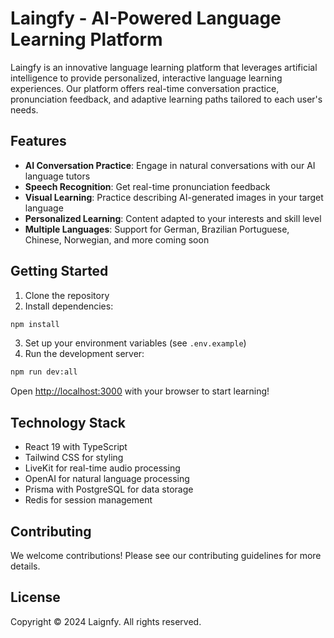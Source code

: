 # Laingfy - AI-Powered Language Learning Platform

Laingfy is an innovative language learning platform that leverages artificial intelligence to provide personalized, interactive language learning experiences. Our platform offers real-time conversation practice, pronunciation feedback, and adaptive learning paths tailored to each user's needs.

## Features

- **AI Conversation Practice**: Engage in natural conversations with our AI language tutors
- **Speech Recognition**: Get real-time pronunciation feedback
- **Visual Learning**: Practice describing AI-generated images in your target language
- **Personalized Learning**: Content adapted to your interests and skill level
- **Multiple Languages**: Support for German, Brazilian Portuguese, Chinese, Norwegian, and more coming soon

## Getting Started

1. Clone the repository
2. Install dependencies:
```bash
npm install
```
3. Set up your environment variables (see `.env.example`)
4. Run the development server:
```bash
npm run dev:all
```

Open [http://localhost:3000](http://localhost:3000) with your browser to start learning!

## Technology Stack

- React 19 with TypeScript
- Tailwind CSS for styling
- LiveKit for real-time audio processing
- OpenAI for natural language processing
- Prisma with PostgreSQL for data storage
- Redis for session management

## Contributing

We welcome contributions! Please see our contributing guidelines for more details.

## License

Copyright © 2024 Laignfy. All rights reserved.
